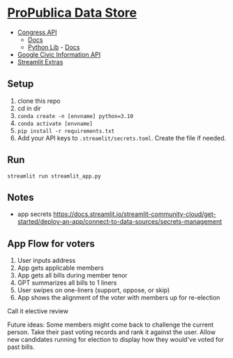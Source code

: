 # [ProPublica Data Store](https://www.propublica.org/datastore/apis)
- [Congress API](https://www.propublica.org/datastore/api/propublica-congress-api)
    - [Docs](https://projects.propublica.org/api-docs/congress-api/)
    - [Python Lib](https://github.com/eyeseast/propublica-congress) - [Docs](https://propublica-congress.readthedocs.io/en/latest/)
- [Google Civic Information API](https://developers.google.com/civic-information/docs/v2)
- [Streamlit Extras](https://github.com/arnaudmiribel/streamlit-extras)

## Setup
1. clone this repo
1. cd in dir
1. `conda create -n [envname] python=3.10`
1. `conda activate [envname]`
1. `pip install -r requirements.txt`
1. Add your API keys to `.streamlit/secrets.toml`. Create the file if needed.

## Run
`streamlit run streamlit_app.py`

## Notes
- app secrets https://docs.streamlit.io/streamlit-community-cloud/get-started/deploy-an-app/connect-to-data-sources/secrets-management

## App Flow for voters
1. User inputs address
1. App gets applicable members
1. App gets all bills during member tenor
1. GPT summarizes all bills to 1 liners
1. User swipes on one-liners (support, oppose, or skip)
1. App shows the alignment of the voter with members up for re-election

Call it elective review

Future ideas:  Some members might come back to challenge the current person. Take their past voting records and rank it against the user.  Allow new candidates running for election to display how they would've voted for past bills.
